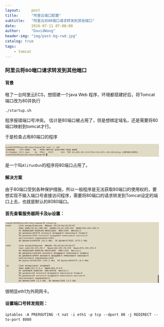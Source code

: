 ```yaml
---
layout:     post
title:      "阿里云端口配置"
subtitle:   "阿里云将80端口请求转发到其他端口"
date:       2016-07-11 07:00:00
author:     "DavidWang"
header-img: "img/post-bg-rwd.jpg"
catalog: true
tags:
    - tomcat
--- 
```


### 阿里云将80端口请求转发到其他端口

#### 背景
租了一台阿里云ECS，想搭建一个java Web 程序，环境都搭建好后，将Tomcat端口改为80并执行

```
./startup.sh
```

程序报错端口号冲突。
估计是80端口被占用了，但是想绑定域名，还是需要将80端口映射到tomcat才行。

于是检查占用80端口的程序

![IMG](/img/in-post/aliyun_80.png)

是一个叫`AliYunDun`的程序将80端口占用了。

#### 解决方案
由于80端口受到各种保护措施，所以一般程序是无法获取80端口的使用权的，要想实现不输入端口号直接访问程序，需要将80端口的请求转发到Tomcat设定的端口上去，也就是默认的8080端口。

#### 首先查看服务器网卡及ip设置：

![IMG](/img/in-post/aliyun_ip.png)

很明显eth1为外网网卡。

#### 设置端口号转发规则：

```
iptables -A PREROUTING -t nat -i eth1 -p tcp --dport 80 -j REDIRECT --to-port 8080
```


